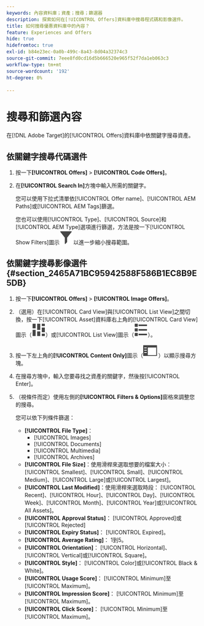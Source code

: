 ```yaml
---
keywords: 內容資料庫；資產；搜尋；篩選器
description: 探索如何在[!UICONTROL Offers]資料庫中搜尋程式碼和影像選件。
title: 如何搜尋優惠資料庫中的內容？
feature: Experiences and Offers
hide: true
hidefromtoc: true
exl-id: b84e23ec-0a0b-499c-8a43-8d04a32374c3
source-git-commit: 7eee8fd0cd16d5b666520e965f52f7da1eb063c3
workflow-type: tm+mt
source-wordcount: '192'
ht-degree: 0%

---
```


# 搜尋和篩選內容

在[!DNL Adobe Target]的[!UICONTROL Offers]資料庫中依關鍵字搜尋資產。

## 依關鍵字搜尋代碼選件

1. 按一下&#x200B;**[!UICONTROL Offers]** > **[!UICONTROL Code Offers]**。
1. 在&#x200B;**[!UICONTROL Search In]**&#x200B;方塊中輸入所需的關鍵字。

   您可以使用下拉式清單依[!UICONTROL Offer name]、[!UICONTROL AEM Paths]或[!UICONTROL AEM Tags]篩選。

   您也可以使用[!UICONTROL Type]、[!UICONTROL Source]和[!UICONTROL AEM Type]選項進行篩選，方法是按一下[!UICONTROL Show Filters]圖示![顯示篩選圖示](/help/main/assets/icons/Filter.svg)以進一步縮小搜尋範圍。

## 依關鍵字搜尋影像選件 {#section_2465A71BC95942588F586B1EC8B9E5DB}

1. 按一下&#x200B;**[!UICONTROL Offers]** > **[!UICONTROL Image Offers]**。

1. （選用）在[!UICONTROL Card View]與[!UICONTROL List View]之間切換，按一下[!UICONTROL Asset]資料庫右上角的[!UICONTROL Card View]圖示（![卡片檢檢視示](/help/main/assets/icons/ViewCard.svg)）或[!UICONTROL List View]圖示（![清單檢檢視示](/help/main/assets/icons/ViewList.svg)）。
1. 按一下左上角的&#x200B;**[!UICONTROL Content Only]**&#x200B;圖示（![僅內容圖示](/help/main/assets/icons/RailLeft.svg) ）以顯示搜尋方塊。
1. 在搜尋方塊中，輸入您要尋找之資產的關鍵字，然後按[!UICONTROL Enter]。
1. （視條件而定）使用左側的&#x200B;**[!UICONTROL Filters & Options]**&#x200B;窗格來調整您的搜尋。

   您可以依下列條件篩選：

   * **[!UICONTROL File Type]**：
      * [!UICONTROL Images]
      * [!UICONTROL Documents]
      * [!UICONTROL Multimedia]
      * [!UICONTROL Archives]
   * **[!UICONTROL File Size]**：使用滑桿來選取想要的檔案大小： [!UICONTROL Smallest]、[!UICONTROL Small]、[!UICONTROL Medium]、[!UICONTROL Large]或[!UICONTROL Largest]。
   * **[!UICONTROL Last Modified]**：使用滑桿來選取時段： [!UICONTROL Recent]、[!UICONTROL Hour]、[!UICONTROL Day]、[!UICONTROL Week]、[!UICONTROL Month]、[!UICONTROL Year]或[!UICONTROL All Assets]。
   * **[!UICONTROL Approval Status]**： [!UICONTROL Approved]或[!UICONTROL Rejected]
   * **[!UICONTROL Expiry Status]**： [!UICONTROL Expired]。
   * **[!UICONTROL Average Rating]**： 1到5。
   * **[!UICONTROL Orientation]**： [!UICONTROL Horizontal]、[!UICONTROL Vertical]或[!UICONTROL Square]。
   * **[!UICONTROL Style]**： [!UICONTROL Color]或[!UICONTROL Black & White]。
   * **[!UICONTROL Usage Score]**： [!UICONTROL Minimum]至[!UICONTROL Maximum]。
   * **[!UICONTROL Impression Score]**： [!UICONTROL Minimum]至[!UICONTROL Maximum]。
   * **[!UICONTROL Click Score]**： [!UICONTROL Minimum]至[!UICONTROL Maximum]。
